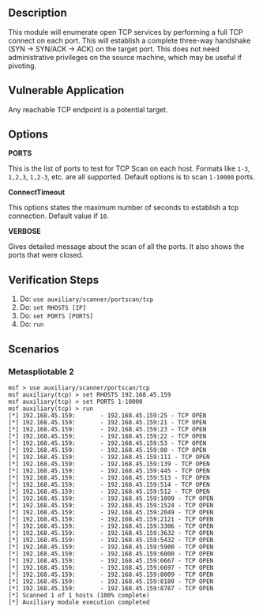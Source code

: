 ## Description
  
   This module will enumerate open TCP services by performing a full TCP connect on each port. This will establish a complete three-way handshake (SYN -> SYN/ACK -> ACK) on the target port. This does not need administrative privileges on the source machine, which may be useful if pivoting.

## Vulnerable Application

  Any reachable TCP endpoint is a potential target.

## Options

  **PORTS**

  This is the list of ports to test for TCP Scan on each host.
  Formats like  `1-3`, `1,2,3`, `1,2-3`, etc. are all supported. Default
  options is to scan `1-10000` ports.
 
  **ConnectTimeout**

  This options states the maximum number of seconds to establish a tcp 
  connection. Default value if `10`.
 
  **VERBOSE**

  Gives detailed message about the scan of all the ports. It also shows the
  ports that were closed.

## Verification Steps

  1. Do: ```use auxiliary/scanner/portscan/tcp```
  2. Do: ```set RHOSTS [IP]```
  3. Do: ```set PORTS [PORTS]```
  4. Do: ```run```
  
## Scenarios

### Metaspliotable 2
  
```	
msf > use auxiliary/scanner/portscan/tcp
msf auxiliary(tcp) > set RHOSTS 192.168.45.159
msf auxiliary(tcp) > set PORTS 1-10000
msf auxiliary(tcp) > run
[*] 192.168.45.159:       - 192.168.45.159:25 - TCP OPEN
[*] 192.168.45.159:       - 192.168.45.159:21 - TCP OPEN
[*] 192.168.45.159:       - 192.168.45.159:23 - TCP OPEN
[*] 192.168.45.159:       - 192.168.45.159:22 - TCP OPEN
[*] 192.168.45.159:       - 192.168.45.159:53 - TCP OPEN
[*] 192.168.45.159:       - 192.168.45.159:80 - TCP OPEN
[*] 192.168.45.159:       - 192.168.45.159:111 - TCP OPEN
[*] 192.168.45.159:       - 192.168.45.159:139 - TCP OPEN
[*] 192.168.45.159:       - 192.168.45.159:445 - TCP OPEN
[*] 192.168.45.159:       - 192.168.45.159:513 - TCP OPEN
[*] 192.168.45.159:       - 192.168.45.159:514 - TCP OPEN
[*] 192.168.45.159:       - 192.168.45.159:512 - TCP OPEN
[*] 192.168.45.159:       - 192.168.45.159:1099 - TCP OPEN
[*] 192.168.45.159:       - 192.168.45.159:1524 - TCP OPEN
[*] 192.168.45.159:       - 192.168.45.159:2049 - TCP OPEN
[*] 192.168.45.159:       - 192.168.45.159:2121 - TCP OPEN
[*] 192.168.45.159:       - 192.168.45.159:3306 - TCP OPEN
[*] 192.168.45.159:       - 192.168.45.159:3632 - TCP OPEN
[*] 192.168.45.159:       - 192.168.45.159:5432 - TCP OPEN
[*] 192.168.45.159:       - 192.168.45.159:5900 - TCP OPEN
[*] 192.168.45.159:       - 192.168.45.159:6000 - TCP OPEN
[*] 192.168.45.159:       - 192.168.45.159:6667 - TCP OPEN
[*] 192.168.45.159:       - 192.168.45.159:6697 - TCP OPEN
[*] 192.168.45.159:       - 192.168.45.159:8009 - TCP OPEN
[*] 192.168.45.159:       - 192.168.45.159:8180 - TCP OPEN
[*] 192.168.45.159:       - 192.168.45.159:8787 - TCP OPEN
[*] Scanned 1 of 1 hosts (100% complete)
[*] Auxiliary module execution completed
```
